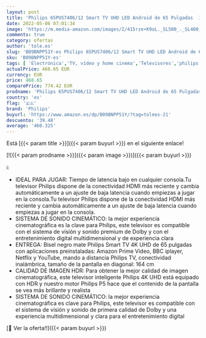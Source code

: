 ```yaml
---
layout: post
title: 'Philips 65PUS7406/12 Smart TV UHD LED Android de 65 Pulgadas  Imagen HDR Vibrante  Dolby Vision cinematográfico y Sonido Atmos  Compatible con Google Assistant y Alexa  Bisel Negro Mate'
date: 2022-05-06 07:01:34
image: 'https://m.media-amazon.com/images/I/415rze+K9oL._SL500_._SL400_.jpg'
comments: true
category: ofertas
author: 'tole.es'
slug: 'B09BNPP51Y-es Philips 65PUS7406/12 Smart TV UHD LED Android de 65...'
sku: 'B09BNPP51Y-es'
tags: [ 'Electrónica','TV, vídeo y home cinema','Televisores','philips','smart','tv','🇪🇸', ]
actualPrice: 468.65 EUR
currency: EUR
price: 468.65
comparePrice: 774.42 EUR
prodname: 'Philips 65PUS7406/12 Smart TV UHD LED Android de 65 Pulgadas  Imagen HDR Vibrante  Dolby Vision cinematográfico y Sonido Atmos  Compatible con Google Assistant y Alexa  Bisel Negro Mate'
country: 'es'
flag: '🇪🇸'
brand: 'Philips'
buyurl: 'https://www.amazon.es/dp/B09BNPP51Y/?tag=tolees-21'
descuento: '39.48'
average: '460.325'
---
```


Está [{{< param title >}}]({{< param buyurl >}}) en el siguiente enlace!

[![{{< param prodname >}}]({{< param image >}})]({{< param buyurl >}})

ℹ️:

- IDEAL PARA JUGAR: Tiempo de latencia bajo en cualquier consola.Tu televisor Philips dispone de la conectividad HDMI más reciente y cambia automáticamente a un ajuste de baja latencia cuando empiezas a jugar en la consola.Tu televisor Philips dispone de la conectividad HDMI más reciente y cambia automáticamente a un ajuste de baja latencia cuando empiezas a jugar en la consola.
- SISTEMA DE SONIDO CINEMÁTICO: la mejor experiencia cinematográfica es la clave para Philips, este televisor es compatible con el sistema de visión y sonido premium de Dolby y con el entretenimiento digital multidimensional y de experiencia clara
- ENTREGA: Bisel negro mate Philips Smart TV 4K UHD de 65 pulgadas con aplicaciones preinstaladas: Amazon Prime Video, BBC iplayer, Netflix y YouTube, mando a distancia Philips TV, conectividad inalámbrica, tamaño de la pantalla en diagonal: 164 cm
- CALIDAD DE IMAGEN HDR: Para obtener la mejor calidad de imagen cinematográfica, este televisor inteligente Philips 4K UHD está equipado con HDR y nuestro motor Philips P5 hace que el contenido de la pantalla se vea más brillante y realista
- SISTEMA DE SONIDO CINEMÁTICO: la mejor experiencia cinematográfica es clave para Philips, este televisor es compatible con el sistema de visión y sonido de primera calidad de Dolby y una experiencia multidimensional y clara para el entretenimiento digital

[🛒 Ver la oferta!!]({{< param buyurl >}})
